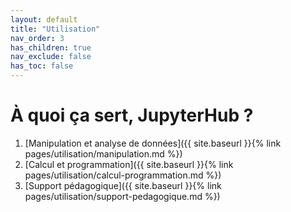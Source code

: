 ```yaml
---
layout: default
title: "Utilisation"
nav_order: 3
has_children: true
nav_exclude: false
has_toc: false
---
```


# À quoi ça sert, JupyterHub ?

1. [Manipulation et analyse de données]({{ site.baseurl }}{% link pages/utilisation/manipulation.md %})
2. [Calcul et programmation]({{ site.baseurl }}{% link pages/utilisation/calcul-programmation.md %})
3. [Support pédagogique]({{ site.baseurl }}{% link pages/utilisation/support-pedagogique.md %})
